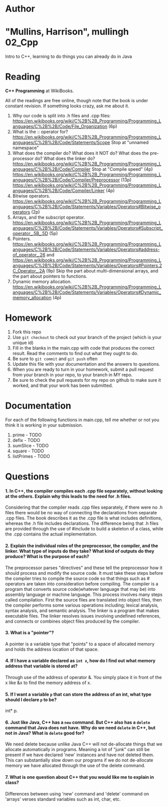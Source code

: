 Author
==========
"Mullins, Harrison", mullingh
02_Cpp
======

Intro to C++, learning to do things you can already do in Java

Reading
=======

**C++ Programming** at WikiBooks.

All of the readings are free online, though note that the book is under constant revision. If something looks crazy, ask me about it.

1. Why our code is split into .h files and .cpp files: https://en.wikibooks.org/wiki/C%2B%2B_Programming/Programming_Languages/C%2B%2B/Code/File_Organization (6p)
2. What is the :: operator for? https://en.wikibooks.org/wiki/C%2B%2B_Programming/Programming_Languages/C%2B%2B/Code/Statements/Scope Stop at "unnamed namespace"
3. What does the compiler do? What does it NOT do? What does the pre-processor do? What does the linker do? https://en.wikibooks.org/wiki/C%2B%2B_Programming/Programming_Languages/C%2B%2B/Code/Compiler Stop at "Compile speed" (4p) https://en.wikibooks.org/wiki/C%2B%2B_Programming/Programming_Languages/C%2B%2B/Code/Compiler/Preprocessor (13p) https://en.wikibooks.org/wiki/C%2B%2B_Programming/Programming_Languages/C%2B%2B/Code/Compiler/Linker (4p)
4. Bitwise operators. https://en.wikibooks.org/wiki/C%2B%2B_Programming/Programming_Languages/C%2B%2B/Code/Statements/Variables/Operators#Bitwise_operators (2p)
5. Arrays, and the subscript operator. https://en.wikibooks.org/wiki/C%2B%2B_Programming/Programming_Languages/C%2B%2B/Code/Statements/Variables/Operators#Subscript_operator_.5B_.5D (5p)
6. Pointers. https://en.wikibooks.org/wiki/C%2B%2B_Programming/Programming_Languages/C%2B%2B/Code/Statements/Variables/Operators#address-of_operator_.26 and https://en.wikibooks.org/wiki/C%2B%2B_Programming/Programming_Languages/C%2B%2B/Code/Statements/Variables/Operators#Pointers.2C_Operator_.2A (9p) Skip the part about multi-dimensional arrays, and the part about pointers to functions.
7. Dynamic memory allocation. https://en.wikibooks.org/wiki/C%2B%2B_Programming/Programming_Languages/C%2B%2B/Code/Statements/Variables/Operators#Dynamic_memory_allocation (4p)

Homework
========

1. Fork this repo
2. Use `git checkout` to check out your branch of the project (which is your unique id)
3. Fill in the blanks in the main.cpp with code that produces the correct result. Read the comments to find out what they ought to do.
4. Be sure to `git commit` and `git push` often
5. Update this file with your documentation and the answers to questions.
6. When you are ready to turn in your homework, submit a pull request from your branch in your repo, to your branch in MY repo.
7. Be sure to check the pull requests for my repo on github to make sure it worked, and that your work has been submitted.

Documentation
=========

For each of the following functions in main.cpp, tell me whether or not you think it is working in your submission.

1. prime - TODO
2. defix - TODO
3. sumSlice - TODO
4. square - TODO
5. listPrimes - TODO

Questions
=======

#### 1. In C++, the compiler compiles each .cpp file separately, without looking at the others. Explain why this leads to the need for .h files.
Considering that the compiler reads .cpp files separately, if there were no .h files there would be no way of connecting the declarations from separate .cpp files.  The book describes it as the .cpp file is what includes definitions, whereas the .h file includes declarations.  The difference being that .h files are provided through the use of #include to build a skeleton of a class, while the .cpp contains the actual implementation.
#### 2. Explain the individual roles of the preprocessor, the compiler, and the linker. What type of inputs do they take? What kind of outputs do they produce? What is the purpose of each?
The preprocessor parses "directives" and these tell the preprocessor how it should process and modify the source code.  It must take these steps before the compiler tries to compile the source code so that things such as # operators are taken into consideration before compiling.  The compiler is a program that converts source code(whatever language that may be) into assembly language or machine language.  This process involves many steps called compilation.  First the source files are translated into object files, then the compiler performs some various operations including; lexical analysis, syntax analysis, and semantic analysis.  The linker is a program that makes executable files.  The linker resolves issues involving undefined references, and connects or combines object files produced by the compiler.
#### 3. What is a "pointer"?
A pointer is a variable type that "points" to a space of allocated memory and holds the address location of that space.
#### 4. If I have a variable declared as `int x`, how do I find out what memory address that variable is stored at?
Through use of the address of operator &.  You simply place it in front of the x like &x to find the memory address of x.
#### 5. If I want a variable `p` that can store the address of an int, what type should I declare `p` to be?
int* p.
#### 6. Just like Java, C++ has a `new` command. But C++ also has a `delete` command that Java does not have. Why do we need `delete` in C++, but not in Java? What is `delete` good for?
We need delete because unlike Java C++ will not de-allocate things that we allocate automatically in programs.  Meaning a lot of "junk" can still be present if we have declared 'new' instances and have not deleted them.  This can substantially slow down our programs if we do not de-allocate memory we have allocated through the use of the delete command.
#### 7. What is one question about C++ that you would like me to explain in class?
Differences between using 'new' command and 'delete' command on 'arrays' verses standard variables such as int, char, etc.